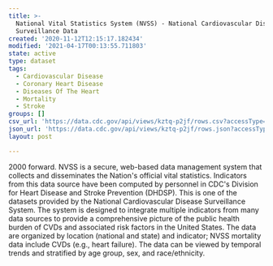 ```yaml
---
title: >-
  National Vital Statistics System (NVSS) - National Cardiovascular Disease
  Surveillance Data
created: '2020-11-12T12:15:17.182434'
modified: '2021-04-17T00:13:55.711803'
state: active
type: dataset
tags:
  - Cardiovascular Disease
  - Coronary Heart Disease
  - Diseases Of The Heart
  - Mortality
  - Stroke
groups: []
csv_url: 'https://data.cdc.gov/api/views/kztq-p2jf/rows.csv?accessType=DOWNLOAD'
json_url: 'https://data.cdc.gov/api/views/kztq-p2jf/rows.json?accessType=DOWNLOAD'
layout: post

---
```

2000 forward.  NVSS is a secure, web-based data management system that collects and disseminates the Nation's official vital statistics. Indicators from this data source have been computed by personnel in CDC's Division for Heart Disease and Stroke Prevention (DHDSP).   This is one of the datasets provided by the National Cardiovascular Disease Surveillance System. The system is designed to integrate multiple indicators from many data sources to provide a comprehensive picture of the public health burden of CVDs and associated risk factors in the United States. The data are organized by location (national and state) and indicator; NVSS mortality data include CVDs (e.g., heart failure). The data can be viewed by temporal trends and stratified by age group, sex, and race/ethnicity.
